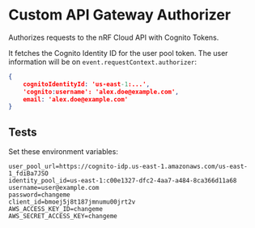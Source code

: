 # Custom API Gateway Authorizer

Authorizes requests to the nRF Cloud API with Cognito Tokens.

It fetches the Cognito Identity ID for the user pool token.
The user information will be on `event.requestContext.authorizer`:

```json
{
    cognitoIdentityId: 'us-east-1:...', 
    'cognito:username': 'alex.doe@example.com',
    email: 'alex.doe@example.com'
}
```

## Tests

Set these environment variables:

    user_pool_url=https://cognito-idp.us-east-1.amazonaws.com/us-east-1_fdiBa7JSO
    identity_pool_id=us-east-1:c00e1327-dfc2-4aa7-a484-8ca366d11a68
    username=user@example.com
    password=changeme
    client_id=bmoej5j8t187jmnumu00jrt2v
    AWS_ACCESS_KEY_ID=changeme
    AWS_SECRET_ACCESS_KEY=changeme
